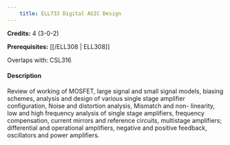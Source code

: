 ```yaml
---
    title: ELL733 Digital ASIC Design
---
```

**Credits:** 4 (3-0-2)



**Prerequisites:** [[/ELL308 | ELL308]]

Overlaps with: CSL316

#### Description 
Review of working of MOSFET, large signal and small signal models, biasing schemes, analysis and design of various single stage amplifier configuration, Noise and distortion analysis, Mismatch and non- linearity, low and high frequency analysis of single stage amplifiers, frequency compensation, current mirrors and reference circuits, multistage amplifiers; differential and operational amplifiers, negative and positive feedback, oscillators and power amplifiers.